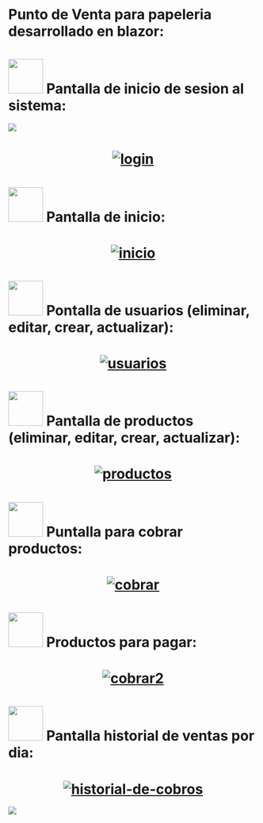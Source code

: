 # Punto de Venta para papeleria desarrollado en blazor:

<h1 align="left"><img src="https://user-images.githubusercontent.com/74038190/219923809-b86dc415-a0c2-4a38-bc88-ad6cf06395a8.gif" width="70px"/> <a href="https://github.com/Aryagm"><a> Pantalla de inicio de sesion al sistema:</h1>

<img src="https://user-images.githubusercontent.com/73097560/115834477-dbab4500-a447-11eb-908a-139a6edaec5c.gif">

<h1 align='center'> <a href="https://ibb.co/B5G5MwY5"><img src="https://i.ibb.co/PvMvHtVv/login.png" alt="login" border="0"></a></h1>

<h1 align="left"><img src="https://user-images.githubusercontent.com/74038190/219923809-b86dc415-a0c2-4a38-bc88-ad6cf06395a8.gif" width="70px"/> <a href="https://github.com/Aryagm"><a> Pantalla de inicio:</h1>

<h1 align='center'><a href="https://ibb.co/YTkKky44"><img src="https://i.ibb.co/dJ232Lss/inicio.png" alt="inicio" border="0"></a></h1>

<h1 align="left"><img src="https://user-images.githubusercontent.com/74038190/219923809-b86dc415-a0c2-4a38-bc88-ad6cf06395a8.gif" width="70px"/> <a href="https://github.com/Aryagm"><a> Pontalla de usuarios (eliminar, editar, crear, actualizar):</h1>

<h1 align='center'><a href="https://ibb.co/p6bxdy9m"><img src="https://i.ibb.co/xKXD6HR4/usuarios.png" alt="usuarios" border="0"></a></h1>

<h1 align="left"><img src="https://user-images.githubusercontent.com/74038190/219923809-b86dc415-a0c2-4a38-bc88-ad6cf06395a8.gif" width="70px"/> <a href="https://github.com/Aryagm"><a> Pantalla de productos (eliminar, editar, crear, actualizar):</h1>

<h1 align='center'><a href="https://ibb.co/vvcvmvb4"><img src="https://i.ibb.co/dJfJ6JS4/productos.png" alt="productos" border="0"></a></h1>

<h1 align="left"><img src="https://user-images.githubusercontent.com/74038190/219923809-b86dc415-a0c2-4a38-bc88-ad6cf06395a8.gif" width="70px"/> <a href="https://github.com/Aryagm"><a> Puntalla para cobrar productos:</h1>

<h1 align='center'><a href="https://ibb.co/5hQmtJpk"><img src="https://i.ibb.co/HTc619wC/cobrar.png" alt="cobrar" border="0"></a></h1>

<h1 align="left"><img src="https://user-images.githubusercontent.com/74038190/219923809-b86dc415-a0c2-4a38-bc88-ad6cf06395a8.gif" width="70px"/> <a href="https://github.com/Aryagm"><a> Productos para pagar:</h1>

<h1 align='center'><a href="https://ibb.co/27sBsQfQ"><img src="https://i.ibb.co/ccCdCH7H/cobrar2.png" alt="cobrar2" border="0"></a></h1>

<h1 align="left"><img src="https://user-images.githubusercontent.com/74038190/219923809-b86dc415-a0c2-4a38-bc88-ad6cf06395a8.gif" width="70px"/> <a href="https://github.com/Aryagm"><a> Pantalla historial de ventas por dia:</h1>

<h1 align='center'><a href="https://ibb.co/7xKBf55Q"><img src="https://i.ibb.co/35cV3qqv/historial-de-cobros.png" alt="historial-de-cobros" border="0"></a></h1>

<img src="https://user-images.githubusercontent.com/73097560/115834477-dbab4500-a447-11eb-908a-139a6edaec5c.gif">
